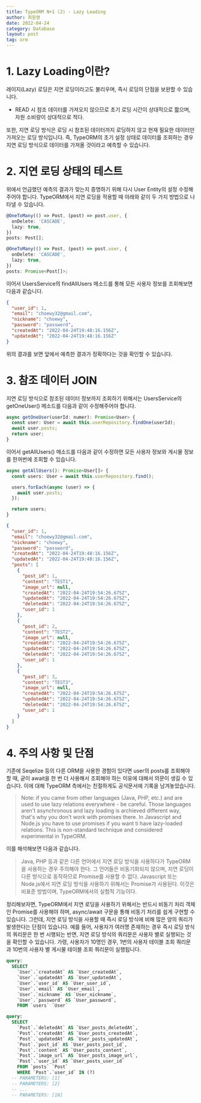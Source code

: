```yaml
---
title: TypeORM N+1 (2) - Lazy Loading
author: 최원영
date: 2022-04-24
category: Database
layout: post
tag: orm
---
```


# 1. Lazy Loading이란?

레이지(Lazy) 로딩은 지연 로딩이라고도 불리우며, 즉시 로딩의 단점을 보완할 수 있습니다.

- READ 시 참조 데이터를 가져오지 않으므로 초기 로딩 시간이 상대적으로 짧으며, 자원 소비량이 상대적으로 적다.

또한, 지연 로딩 방식은 로딩 시 참조된 데이터까지 로딩하지 않고 현재 필요한 데이터만 가져오는 로딩 방식입니다. 즉, TypeORM의 초기 설정 상태로 데이터를 조회하는 경우 지연 로딩 방식으로 데이터를 가져올 것이라고 예측할 수 있습니다.

# 2. 지연 로딩 상태의 테스트

위에서 언급했던 예측의 결과가 맞는지 증명하기 위해 다시 User Entity의 설정 수정해주어야 합니다. TypeORM에서 지연 로딩을 적용할 때 아래와 같이 두 가지 방법으로 나타낼 수 있습니다.

```ts
@OneToMany(() => Post, (post) => post.user, {
  onDelete: 'CASCADE',
  lazy: true,
})
posts: Post[];
```

```ts
@OneToMany(() => Post, (post) => post.user, {
  onDelete: 'CASCADE',
  lazy: true,
})
posts: Promise<Post[]>;
```

이어서 UsersService의 findAllUsers 메소드를 통해 모든 사용자 정보를 조회해보면 다음과 같습니다.

```json
{
  "user_id": 1,
  "email": "choewy32@gmail.com",
  "nickname": "choewy",
  "password": "password",
  "createdAt": "2022-04-24T19:48:16.156Z",
  "updatedAt": "2022-04-24T19:48:16.156Z"
}
```

위의 결과를 보면 앞에서 예측한 결과가 정확하다는 것을 확인할 수 있습니다.

# 3. 참조 데이터 JOIN

지연 로딩 방식으로 참조된 데이터 정보까지 조회하기 위해서는 UsersService의 getOneUser() 메소드를 다음과 같이 수정해주어야 합니다.

```ts
async getOneUser(userId: numer): Promise<User> {
  const user: User = await this.userRepository.findOne(userId);
  await user.posts;
  return user;
}
```

이어서 getAllUsers() 메소드를 다음과 같이 수정하면 모든 사용자 정보와 게시물 정보를 한꺼번에 조회할 수 있습니다.

```ts
async getAllUsers(): Promise<User[]> {
  const users: User = await this.userRepository.find();

  users.forEach(async (user) => {
    await user.posts;
  });

  return users;
}
```

```json
{
  "user_id": 1,
  "email": "choewy32@gmail.com",
  "nickname": "choewy",
  "password": "password",
  "createdAt": "2022-04-24T19:48:16.156Z",
  "updatedAt": "2022-04-24T19:48:16.156Z",
  "posts": [
    {
      "post_id": 1,
      "content": "TEST1",
      "image_url": null,
      "createdAt": "2022-04-24T19:54:26.675Z",
      "updatedAt": "2022-04-24T19:54:26.675Z",
      "deletedAt": "2022-04-24T19:54:26.675Z",
      "user_id": 1
    },
    {
      "post_id": 2,
      "content": "TEST2",
      "image_url": null,
      "createdAt": "2022-04-24T19:54:26.675Z",
      "updatedAt": "2022-04-24T19:54:26.675Z",
      "deletedAt": "2022-04-24T19:54:26.675Z",
      "user_id": 1
    },
    {
      "post_id": 3,
      "content": "TEST3",
      "image_url": null,
      "createdAt": "2022-04-24T19:54:26.675Z",
      "updatedAt": "2022-04-24T19:54:26.675Z",
      "deletedAt": "2022-04-24T19:54:26.675Z",
      "user_id": 1
    }
  ]
}
```

# 4. 주의 사항 및 단점

기존에 Seqelize 등의 다른 ORM을 사용한 경험이 있다면 user의 posts를 조회해야 할 때, 굳이 await을 한 번 더 사용해서 조회해야 하는 이유에 대해서 의문이 생길 수 있습니다. 이에 대해 TypeORM 측에서는 친절하게도 공식문서에 기록을 남겨놓았습니다.

> Note: if you came from other languages (Java, PHP, etc.) and are used to use lazy relations everywhere - be careful. Those languages aren't asynchronous and lazy loading is archieved different way, that's why you don't work with promises there. In Javascript and Node.js you have to use promises if you want ti have lazy-loaded relations. This is non-standard technique and considered experimental in TypeORM.

이를 해석해보면 다음과 같습니다.

> Java, PHP 등과 같은 다른 언어에서 지연 로딩 방식을 사용하다가 TypeORM을 사용하는 경우 주의해야 한다. 그 언어들은 비동기화되지 않으며, 지연 로딩이 다른 방식으로 동작하므로 Promise를 사용할 수 없다. Javascript 또는 Node.js에서 지연 로딩 방식을 사용하기 위해서는 Promise가 사용된다. 이것은 비표준 방법이며, TypeORM에서의 실험적 기능이다.

정리해보자면, TypeORM에서 지연 로딩을 사용하기 위해서는 반드시 비동기 처리 객체인 Promise를 사용해야 하며, async/await 구문을 통해 비동기 처리를 쉽게 구현할 수 있습니다. 그런데, 지연 로딩 방식을 사용할 때 즉시 로딩 방식에 비해 많은 양의 쿼리가 발생한다는 단점이 있습니다. 예를 들어, 사용자가 여러명 존재하는 경우 즉시 로딩 방식의 쿼리문은 한 번 시행되는 반면, 지연 로딩 방식의 쿼리문은 사용자 별로 실행되는 것을 확인할 수 있습니다. 가령, 사용자가 10명인 경우, 1번의 사용자 테이블 조회 쿼리문과 10번의 사용자 별 게시물 테이블 조회 쿼리문이 실행됩니다.

```sql
query:
  SELECT
    `User`.`createdAt` AS `User_createdAt`,
    `User`.`updatedAt` AS `User_updatedAt`,
    `User`.`user_id` AS `User_user_id`,
    `User`.`email` AS `User_email`,
    `User`.`nickname` AS `User_nickname`,
    `User`.`password` AS `User_password`,
    FROM `users` `User`

query:
  SELECT
    `Post`.`deletedAt` AS `User_posts_deletedAt`,
    `Post`.`createdAt` AS `User_posts_createdAt`,
    `Post`.`updatedAt` AS `User_posts_updatedAt`,
    `Post`.`post_id` AS `User_posts_post_id`,
    `Post`.`content` AS `User_posts_content`,
    `Post`.`image_url` AS `User_posts_image_url`,
    `Post`.`user_id` AS `User_posts_user_id`
    FROM `posts` `Post`
    WHERE `Post`.`user_id` IN (?)
  -- PARAMETERS: [1]
  -- PARAMETERS: [2]
  -- ...
  -- PARAMETERS: [10]
```
